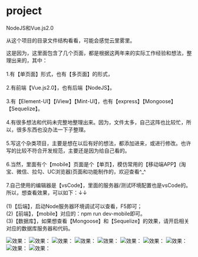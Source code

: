 # project
NodeJS和Vue.js2.0

从这个项目的目录文件结构看看，可能会感觉云里雾里。

这是因为，这里面包含了几个页面，都是根据这两年来的实际工作经验和想法，整理出来的，其中：<br/><br/>
1.有【单页面】形式，也有【多页面】的形式，<br/><br/>
2.有前端【Vue.js2.0】，也有后端【NodeJS】。<br/><br/>
3.有【Element-UI】【iView】【Mint-UI】，也有【express】【Mongoose】【Sequelize】。<br/><br/>
4.有很多想法和代码未完整地整理出来。因为，文件太多，自己这阵也比较忙，所以，很多东西也没办法一下子整理。<br/><br/>
5.写这个杂类项目，主要是想在以后有好的想法，都添加进来，或进行修改。也许写的比较不符合开发规范，主要还是因为给自己看的。<br/><br/>
6.当然，里面有个【mobile】页面是个【单页】，模仿常用的【移动端APP】(淘宝、微信、拉勾、UC浏览器)页面和功能制作的，欢迎查看^_^<br/><br/>
7.自己使用的编辑器是【vsCode】，里面的服务器/测试环境配置也是vsCode的。所以，想查看效果，可以如下：↓↓<br/><br/>
(1)【后端】，启动Node服务器环境调试可以查看，F5即可；<br/>
(2)【前端】，【mobile】对应的：npm run dev-mobile即可。<br/>
(3)【数据库】，如果想查看【Mongoose】和【Sequelize】的效果，请开启相关对应的数据库服务器和代码。<br/>


![效果：](https://github.com/mgbmkw/images/blob/master/01.png)
![效果：](https://github.com/mgbmkw/images/blob/master/02.png)
![效果：](https://github.com/mgbmkw/images/blob/master/03.png)
![效果：](https://github.com/mgbmkw/images/blob/master/04.png)
![效果：](https://github.com/mgbmkw/images/blob/master/05.png)
![效果：](https://github.com/mgbmkw/images/blob/master/06.png)
![效果：](https://github.com/mgbmkw/images/blob/master/07.png)
![效果：](https://github.com/mgbmkw/images/blob/master/08.png)
![效果：](https://github.com/mgbmkw/images/blob/master/09.png)
![效果：](https://github.com/mgbmkw/images/blob/master/10.png)




